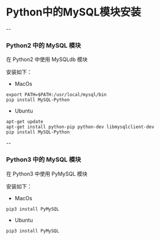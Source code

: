 # Python中的MySQL模块安装

--

### Python2 中的 MySQL 模块

在 Python2 中使用 MySQLdb 模块

安装如下：

* MacOs

```
export PATH=$PATH:/usr/local/mysql/bin
pip install MySQL-Python
```

* Ubuntu

```
apt-get update
apt-get install python-pip python-dev libmysqlclient-dev
pip install MySQL-Python
```

--

### Python3 中的 MySQL 模块

在 Python3 中使用 PyMySQL 模块

安装如下：

* MacOs

```
pip3 install PyMySQL
```

* Ubuntu

```
pip3 install PyMySQL
```
